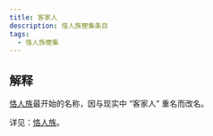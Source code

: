 ```yaml
---
title: 客家人
description: 恪人族梗集条目
tags:
  - 恪人族梗集
---
```


## 解释

[恪人族](../恪人族)最开始的名称，因与现实中 “客家人” 重名而改名。

详见：[恪人族](../恪人族)。
